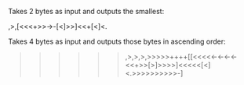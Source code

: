 Takes 2 bytes as input and outputs the smallest: 

,>,[<<<+>>->-[<]>>]<<+[<]<.


Takes 4 bytes as input and outputs those bytes in ascending order:

 >>>>>>,>,>,>,>>>>>++++[[<<<<<-<-<-<-<<+>>[>]>>>>]<<<<<[<]<.>>>>>>>>>>-]
